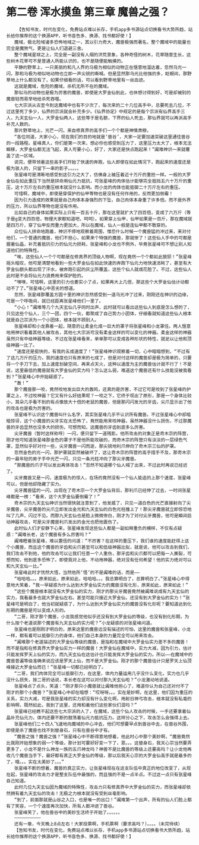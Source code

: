 # 第二卷 浑水摸鱼 第三章 魔兽之强？
        【告知书友，时代在变化，免费站点难以长存，手机app多书源站点切换看书大势所趋，站长给你推荐的这个换源APP，听书音色多、换源、找书都好使！】
       魔域，极北险域诸多恐怖地域之一，其以引力奇大，魔兽极强而著名，整个魔域中的能量也完全是魔煞气，更是让仙人们退避三舍。
       整个魔域星球之上，完全是一副没有人烟的洪荒景象，各种奇怪的树木，花草随意生长，这些树木花草可不是普通人所能认识的，也不是随便能触摸的。
       平静的野草上，一只美丽的和凡人界的马极为相似的动物正在惬意地溜达着，忽然乌光一闪，那和马极为相似地动物也立即一声尖锐的嘶喊。但是显然那乌光比他强的多，眨眼间，那野草地上什么都没有了，如果仔细看的话，可以看到野草地里有一丝血迹。
       这就是魔域，危险的魔域，杀机无所不在的魔域。
       那似马的动物也是极为厉害的魔兽，即使是大罗金仙到此，也休想讨得到好，可是却被别的魔兽轻而易举地给杀死吞噬。
       七大宗派从古至今到这魔域中也有不少次了，每次来的二十几位高手中，总要死去几位，不过这里死了多少，仙界的宗派就会补充多少。《仙界协定》中规定的是每个宗派有仙界高手三人，九天玄仙一人，大罗金仙两人，这些等于是名额，下界的仙人死去，那仙界就可以再派高手补充人数的。
       那片野草地上，光芒一闪，来自修真界的高手们一个个都是神情肃穆。
       “各位同道，大家小心，现在我们的目的地就是‘兽谷’，大家一定要加速突破这里通往兽谷的一段路程。星峰真人，你们是第一次来，想必你也感受到压力了，这里压力太大了，根本无法瞬移，大罗金仙都无法飞起，真人可要小心，好了，大家还是快点跑起来！”阗难神识一来就覆盖了这一区域。
       说完，便带领着这些高手们开始了快速的奔跑，仙人即使在如此情况下，跑起来的速度还是极为骇人的，只留下一串的影子。。。。。
       张星峰可是清晰地感受到这引力之大了，仿佛身上被压着近十万斤的重担一样。一般的大罗金仙在如此重压下当然是拼命用仙元力抵抗，可张星峰的肉体估计能够完全抵挡五六十万斤的重压，这十万斤左右的重压根本就没什么影响。而小龙的肉体也能抵御二十万斤左右的重压。
       可惜啊，魔域中，即使是穿保护的仙甲等物也是没有任何作用的，反而更加倒霉！
       因为引力造成的效果就是自己肉体本身强烈的下坠，自己肉体本身重了许多倍。而不是外界的压力，所以仙界等物也是没有作用。
       比如自己的身体如果实际上只有一百五十斤，那在这里就扩大了四百倍，变成了六万斤（等于是g变大四百倍，物理大家都知道吧，呵呵）。如果穿上仙甲，仙甲如果是一百斤，那在魔域就是四万斤，穿了仙甲反而重力更加大，所以在魔域，仙人一般是连仙甲都不敢穿的。
       众位仙人拼命地跑着，神识不停地观察着周围，惟恐什么时候一个魔兽猛的冲过来，来对付他们，一个普通的魔兽，他们不担心，如果来个特强的魔兽，那就惨了！这些仙人手中的可都是握着仙晶，补充着抵抗引力的仙元力损耗，张星峰和小龙也不例外，毕竟张星峰可不想让别人知道他们的特殊性。
       “唉，这些仙人一个个可都是在修真界的顶级人物啊，现在竟然一个个都如此狼狈！”张星峰摇头暗叹，他可是清楚地看到一些大罗金仙在如此快速的奔跑下仙元力地快速消耗了，甚至有大罗金仙额头都出现了汗水，被奔跑引起的灰尘所覆盖，这些个仙人就成花脸了。不过，这些仙人此时是不会将仙元力浪费用来保护脸的。
       “嘿嘿，可惜啊，这里的引力也委实小了点，如果再大上几倍，那这些个大罗金仙估计动都动不了了。”张星峰心中恶劣的想道。
       忽然，张星峰那覆盖方圆十里的神识忽然感受到一道乌光冲了过来，刚刚还在神识的边缘，可是一个呼吸间，就已经距离张星峰他们一里了。
       “小心！”阗难等几个九天玄仙几乎同时出声，此时就可以看出这些仙人到底是怎么想的了，只见这些个仙人，三个一团，四个一伙，都聚成了自己势力小团体，仔细看就知道这些仙人根本就是自己宗派为一个小团体，根本就不顾别人。
       张星峰却和小龙靠着一起，随意的让柔金化成一巨大的罩子将张星峰和小龙罩住。两人惬意地用神识看着其他人被攻击，其他七大宗派可没有柔金这样的可以变化的神器。柔金这样的神器虽然只有中级神器等级，不过在张星峰看来，单单那可以变成各种形状的特性，就足以让他和顶级神器一比了。
       “速度还是挺快的，有我的五成速度了！”张星峰神识观察着一切，心中暗暗想到，“不过有了这几万斤的压力，我的速度也只有原来的七成了，但是对付这样的魔兽却是极为简单的，只要将一个手刀下去，加上速度划破空间，再来点天火，这种以速度为主的魔兽估计就不行了！不是说，这里最低的魔兽就有大罗金仙的实力吗？怎么这么弱，难道这个魔兽还有什么技能没被我看到？”张星峰心中开始疑惑了。
       “轰！”
       那个魔兽那一咬，竟然咬地发出巨大的轰鸣，还真的是厉害，不过它可是咬到了张星峰的护罩之上，不过咬神器？它又有什么好结果呢？一咬之下，它终于现出了原形，那是一个身体比较小，耳朵几乎看不到的有点像放大十倍的老鼠的魔兽，但是那闪闪发光的牙齿，尖爪显示出了他的攻击也是极为厉害的。
       张星峰不认识这个魔兽叫什么名字，其实张星峰几乎不认识所有魔兽。不过张星峰心中却暗暗惊讶，这个小魔兽的尖牙实在太恐怖了，竟然能用来咬神器，虽然神器没什么损伤，不过那魔兽的牙齿显然也没多大的损伤，可想而知，这魔兽的牙齿到底多么厉害。
       尖牙魔兽（暂时这样称呼）一闪，便只留下一道残影。他所攻击的对象正是奇木宗的阵营，刚才他可知道张星峰那金色的罩子不是他所能攻破的，而奇木宗的阵营只有淡淡的一层绿色气罩，显然似乎好对付一些，尖牙魔兽一闪而逝，那尖锐地利爪伸向了奇木宗三仙的护罩。
       忽然金色的光一闪，那护罩就突然被破坏了，这让奇木宗的阵营的高手措手不及，那奇木宗的一最年轻的男子手中光芒一闪，只见一条光柱冲向了那尖牙魔兽。
       “那魔兽的爪子可以发出离体攻击！”忽然不知道哪个仙人喊了出来，不过此时再说已经迟了。
       尖牙魔兽又是一闪，速度极为的惊人，在场的竟然没有一个仙人能追的上那个速度，张星峰可以，但是他却隐藏了实力。
       尖牙魔兽猛的一闪，出现在了奇木宗一个大罗金仙背后，那利爪已经伸了过去，一时间张星峰都是一楞：“看来，这个大罗金仙要倒霉了！”
       奇木宗的九天玄仙神识当然很快就注意到了，他发威了，只见一道白色的光芒直接射向了尖牙魔兽，尖牙魔兽的尖爪立即发出金光和九天玄仙的白色光柱撞上了！那尖牙魔兽就立即惊恐地叫了几声，闪过不见。而那九天玄仙也是脸上微微惨白，刚才为了对付尖牙魔兽，他可是瞬间启动神器攻击，可是尖牙魔兽利爪发出的金光也把他震伤了。
       此时仙人们才安静下心来，张星峰发现这些仙人都是一副如释重负的模样，不仅有点疑惑：“阗难长老，这个魔兽有多么厉害吗？”
       阗难瞪着张星峰，难以置信的问道：“不厉害？在这样的重压下，我们谁的速度能赶得上这个小魔兽，而且这个魔兽的牙齿和尖爪甚至可以和低级神器比拟，就是说，他可以攻击到我们，我们攻击不到他，他的攻击可以让我们任意一个人重伤，那牙齿和尖爪都可以把每一人撕裂，可想而知，他到底多恐怖了。即使我对上他，不动用神器，绝对没有任何希望！他的实力绝对可以和九天玄仙一比。”
       张星峰此时才恍然大悟，当然他所‘悟’的不是阗难的话，而是——
       “哈哈哈。。。原来如此，原来如此，哈哈哈。。。我总算明白了，总算明白了。”张星峰心中得意地大笑着，“我一早疑惑为什么达到大罗金仙实力的魔兽没有化形，原来如此，原来如此！”
       “这些个魔兽根本就没有大罗金仙的实力，刚才的那尖牙魔兽竟然被阗难说成有九天玄仙的实力，我看最多也就大罗金仙左右。甚至可能只接近大罗金仙，还没有到大罗金仙的实力！”张星峰可是明白了，他当初就疑惑了，为什么达到大罗金仙实力的魔兽没有化形呢？要知道达到化形期的魔兽是可以变成人形的。
       “二哥，刚才那个魔兽，小龙我感觉他似乎还没有到大罗金仙的等级，也没有到化形期，为什么按个老道说那个魔兽有九天玄仙的实力呢？”小龙疑惑的对张星峰问道。
       张星峰也是刚刚才明白的，原来这里的魔兽远没有描述的可怕，这里的魔兽和张星峰，小龙一样，都有着可以抵御引力的身体，他们自己本身的力量完全可以用来攻击。
       “阗难那个老道描述的大罗金仙等级的魔兽，是指和在魔域中大罗金仙实力差不多的魔兽！而不是指和在修真界大罗金仙实力一样的魔兽！大罗金仙在魔域中，实力大减，因为引力，估计只能发挥罗天上仙的实力，而九天玄仙在这估计也只能发挥大罗金仙的实力。所以——在魔域中的魔兽普遍等级准确来说应该是罗天上仙，而不是大罗金仙。刚才的那个魔兽估计只是罗天上仙顶峰接近大罗金仙而已！”张星峰一切都已经明白了。
       “二哥，我们肉体完全可以抵御引力，在这里，体内力量运用几乎没什么变化，实力也几乎没什么损失，按二哥的话说，本长老在这可以对付那九天玄仙啦？”小龙激动地说道。
       张星峰点了点头，笑道：“刚才那只小魔兽就让阗难他担心了，难道你认为自己还对付不了刚才的那个小魔兽？”张星峰心中却在暗想：“哎呀呀。。。实在是妙啊，在这里，他们因为重压的关系，实力大减，可是我张星峰的实力却没有什么变化啊，用射日神弓攻击，根本就没有私毫的影响啊，既然如此，我到了这里，还用和着他们这些家伙们混吗？”
       张星峰已经瞧不起这些七大宗派的人了，在魔域，这些个仙人攻击的时候，一手还要拿着仙晶补充仙元力，体内还要不断的鼓荡着仙元力抵抗压力。这样分心之下，攻击怎么会强得上去。
       张星峰他们二十四人飞速地向魔域的中心冲去，他们可想要早点到兽谷中去，在兽谷外围，即使是杀了魔兽也找不到替身石，只有在兽谷中才有。
       “魔兽之强？魔兽之强？”张星峰心中不断得意地想着，他此时心中那个美妙啊，“魔兽竟然比我刚开始想象的弱一个等级，那计划可要好好变一下了，恩。。。这替身石，我天心宗当然要弄更多了，小龙不是什么神龙一族的五爪神龙吗？神兽不是比魔兽的等级上还要高吗？让小龙他再收几个魔兽当手下，最好都有真正大罗金仙的等级，那以后我天心宗的大罗金仙高手就是最多的了，哦。。。实在太美妙了。。。”
       张星峰不断的想着，魔兽的真正实力，让张星峰现在在这支队伍中真正的地位改变了，从现在起，张星峰的攻击力才是整支队伍中最强的，而且强的不是一点半点。不过这一点只有张星峰自己知道。
       此时几位九天玄仙因为魔域的特殊性，攻击力只有修真界中大罗金仙的实力，而张星峰却依然拥有着九天玄仙的攻击！无极之力根本就没有受到丝毫影响。
       “到了，前面那就是山谷之入口，也是唯一的出口！”阗难第一个出声，所有的仙人们脸上都有了笑容，一个个速度再次加快，所有人都冲进了兽谷。
       张星峰笑了，他在兽谷中的美妙生活终于开始了。。。。。。
       ——————————
       还有一章，今天晚上8点左右！大家投票啊，手机票啊（要求高吗？）。。。。（未完待续）
       【告知书友，时代在变化，免费站点难以长存，手机app多书源站点切换看书大势所趋，站长给你推荐的这个换源APP，听书音色多、换源、找书都好使！】